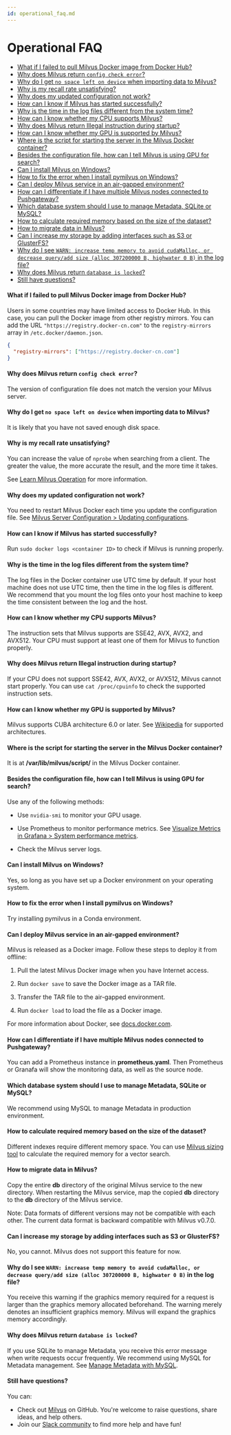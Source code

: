 ```yaml
---
id: operational_faq.md
---
```


# Operational FAQ

<!-- TOC -->

- [What if I failed to pull Milvus Docker image from Docker Hub?](#What-if-I-failed-to-pull-Milvus-Docker-image-from-Docker-Hub)
- [Why does Milvus return `config check error`?](#Why-does-Milvus-return-config-check-error)
- [Why do I get `no space left on device` when importing data to Milvus?](#Why-do-I-get-no-space-left-on-device-when-importing-data-to-Milvus)
- [Why is my recall rate unsatisfying?](#Why-is-my-recall-rate-unsatisfying)
- [Why does my updated configuration not work?](#Why-does-my-updated-configuration-not-work)
- [How can I know if Milvus has started successfully?](#How-can-I-know-if-Milvus-has-started-successfully)
- [Why is the time in the log files different from the system time?](#Why-is-the-time-in-the-log-files-different-from-the-system-time)
- [How can I know whether my CPU supports Milvus?](#How-can-I-know-whether-my-CPU-supports-Milvus)
- [Why does Milvus return Illegal instruction during startup?](#Why-does-Milvus-return-Illegal-instruction-during-startup)
- [How can I know whether my GPU is supported by Milvus?](#How-can-I-know-whether-my-GPU-is-supported-by-Milvus)
- [Where is the script for starting the server in the Milvus Docker container?](#Where-is-the-script-for-starting-the-server-in-the-Milvus-Docker-container)
- [Besides the configuration file, how can I tell Milvus is using GPU for search?](#Besides-the-configuration-file-how-can-I-tell-Milvus-is-using-GPU-for-search)
- [Can I install Milvus on Windows?](#Can-I-install-Milvus-on-Windows)
- [How to fix the error when I install pymilvus on Windows?](#How-to-fix-the-error-when-I-install-pymilvus-on-Windows)
- [Can I deploy Milvus service in an air-gapped environment?](#Can-I-deploy-Milvus-service-in-an-air-gapped-environment)
- [How can I differentiate if I have multiple Milvus nodes connected to Pushgateway?](#How-can-I-differentiate-if-I-have-multiple-Milvus-nodes-connected-to-Pushgateway)
- [Which database system should I use to manage Metadata, SQLite or MySQL?](#Which-database-system-should-I-use-to-manage-Metadata-SQLite-or-MySQL)
- [How to calculate required memory based on the size of the dataset?](#How-to-calculate-required-memory-based-on-the-size-of-the-dataset)
- [How to migrate data in Milvus?](#How-to-migrate-data-in-Milvus)
- [Can I increase my storage by adding interfaces such as S3 or GlusterFS?](#Can-I-increase-my-storage-by-adding-interfaces-such-as-S3-or-GlusterFS)
- [Why do I see `WARN: increase temp memory to avoid cudaMalloc, or decrease query/add size (alloc 307200000 B, highwater 0 B)` in the log file?](#Why-do-I-see-WARN-increase-temp-memory-to-avoid-cudaMalloc-or-decrease-queryadd-size-alloc-307200000-B-highwater-0-B-in-the-log-file)
- [Why does Milvus return `database is locked`?](#Why-does-Milvus-return-database-is-locked)
- [Still have questions?](#Still-have-questions)

<!-- /TOC -->

#### What if I failed to pull Milvus Docker image from Docker Hub?

Users in some countries may have limited access to Docker Hub. In this case, you can pull the Docker image from other registry mirrors. You can add the URL `"https://registry.docker-cn.com"` to the `registry-mirrors` array in `/etc.docker/daemon.json`.

```json
{
  "registry-mirrors": ["https://registry.docker-cn.com"]
}
```

#### Why does Milvus return `config check error`?

The version of configuration file does not match the version your Milvus server.

#### Why do I get `no space left on device` when importing data to Milvus?

It is likely that you have not saved enough disk space.

#### Why is my recall rate unsatisfying?

You can increase the value of `nprobe` when searching from a client. The greater the value, the more accurate the result, and the more time it takes.

See [Learn Milvus Operation](milvus_operation.md) for more information.

#### Why does my updated configuration not work?

You need to restart Milvus Docker each time you update the configuration file. See [Milvus Server Configuration > Updating configurations](milvus_config.md#Updating-configurations).

#### How can I know if Milvus has started successfully?

Run `sudo docker logs <container ID>` to check if Milvus is running properly.

#### Why is the time in the log files different from the system time?

The log files in the Docker container use UTC time by default. If your host machine does not use UTC time, then the time in the log files is different. We recommend that you mount the log files onto your host machine to keep the time consistent between the log and the host.

#### How can I know whether my CPU supports Milvus?

The instruction sets that Milvus supports are SSE42, AVX, AVX2, and AVX512. Your CPU must support at least one of them for Milvus to function properly.

#### Why does Milvus return Illegal instruction during startup?

If your CPU does not support SSE42, AVX, AVX2, or AVX512, Milvus cannot start properly. You can use `cat /proc/cpuinfo` to check the supported instruction sets.

#### How can I know whether my GPU is supported by Milvus?

Milvus supports CUBA architecture 6.0 or later. See [Wikipedia](https://en.wikipedia.org/wiki/CUDA) for supported architectures.

#### Where is the script for starting the server in the Milvus Docker container?

It is at **/var/lib/milvus/script/** in the Milvus Docker container.

#### Besides the configuration file, how can I tell Milvus is using GPU for search?

Use any of the following methods:

- Use `nvidia-smi` to monitor your GPU usage.

- Use Prometheus to monitor performance metrics. See [Visualize Metrics in Grafana > System performance metrics](setup_grafana.md#System-performance-metrics).

- Check the Milvus server logs.

#### Can I install Milvus on Windows?

Yes, so long as you have set up a Docker environment on your operating system.

#### How to fix the error when I install pymilvus on Windows?

Try installing pymilvus in a Conda environment.

#### Can I deploy Milvus service in an air-gapped environment?

Milvus is released as a Docker image. Follow these steps to deploy it from offline:

1. Pull the latest Milvus Docker image when you have Internet access.

2. Run `docker save` to save the Docker image as a TAR file.

3. Transfer the TAR file to the air-gapped environment.

4. Run `docker load` to load the file as a Docker image.

For more information about Docker, see [docs.docker.com](https://docs.docker.com/).

#### How can I differentiate if I have multiple Milvus nodes connected to Pushgateway?

You can add a Prometheus instance in **prometheus.yaml**. Then Prometheus or Granafa will show the monitoring data, as well as the source node.

#### Which database system should I use to manage Metadata, SQLite or MySQL?

We recommend using MySQL to manage Metadata in production environment.

#### How to calculate required memory based on the size of the dataset?

Different indexes require different memory space. You can use [Milvus sizing tool](https://milvus.io/tools/sizing) to calculate the required memory for a vector search.

#### How to migrate data in Milvus?

Copy the entire **db** directory of the original Milvus service to the new directory. When restarting the Milvus service, map the copied **db** directory to the **db** directory of the Milvus service.

<div class="alert note">
Note: Data formats of different versions may not be compatible with each other. The current data format is backward compatible with Milvus v0.7.0.
</div>

#### Can I increase my storage by adding interfaces such as S3 or GlusterFS?

No, you cannot. Milvus does not support this feature for now.

#### Why do I see `WARN: increase temp memory to avoid cudaMalloc, or decrease query/add size (alloc 307200000 B, highwater 0 B)` in the log file?

You receive this warning if the graphics memory required for a request is larger than the graphics memory allocated beforehand. The warning merely denotes an insufficient graphics memory. Milvus will expand the graphics memory accordingly. 

#### Why does Milvus return `database is locked`?

If you use SQLite to manage Metadata, you receive this error message when write requests occur frequently. We recommend using MySQL for Metadata management. See [Manage Metadata with MySQL](data_manage.md).

#### Still have questions?

You can:

- Check out [Milvus](https://github.com/milvus-io/milvus/issues) on GitHub. You're welcome to raise questions, share ideas, and help others.
- Join our [Slack community](https://join.slack.com/t/milvusio/shared_invite/enQtNzY1OTQ0NDI3NjMzLWNmYmM1NmNjOTQ5MGI5NDhhYmRhMGU5M2NhNzhhMDMzY2MzNDdlYjM5ODQ5MmE3ODFlYzU3YjJkNmVlNDQ2ZTk) to find more help and have fun!